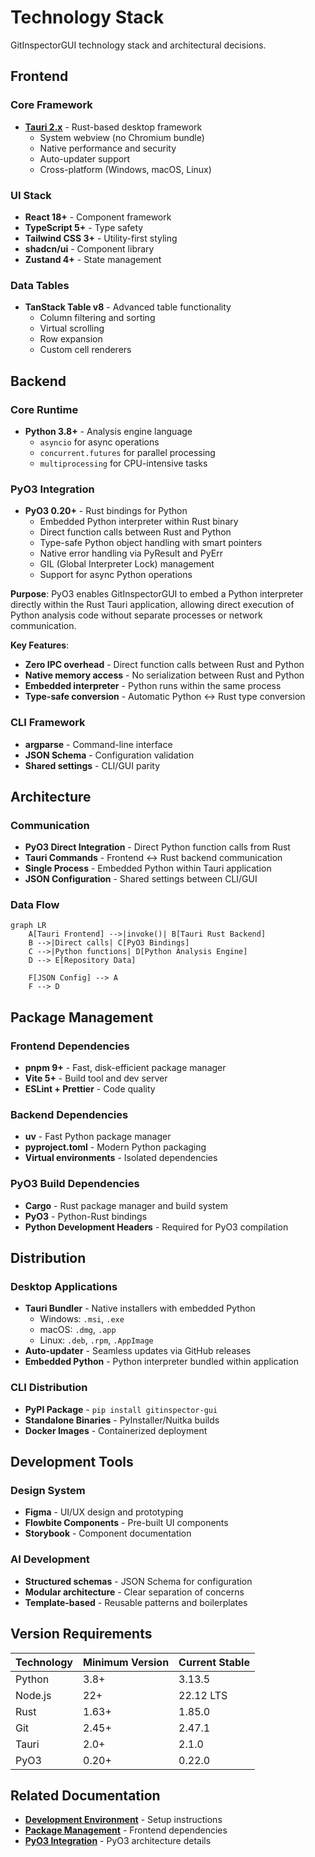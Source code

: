 # Technology Stack

GitInspectorGUI technology stack and architectural decisions.

## Frontend

### Core Framework

-   **[Tauri 2.x](https://tauri.app/)** - Rust-based desktop framework
    -   System webview (no Chromium bundle)
    -   Native performance and security
    -   Auto-updater support
    -   Cross-platform (Windows, macOS, Linux)

### UI Stack

-   **React 18+** - Component framework
-   **TypeScript 5+** - Type safety
-   **Tailwind CSS 3+** - Utility-first styling
-   **shadcn/ui** - Component library
-   **Zustand 4+** - State management

### Data Tables

-   **TanStack Table v8** - Advanced table functionality
    -   Column filtering and sorting
    -   Virtual scrolling
    -   Row expansion
    -   Custom cell renderers

## Backend

### Core Runtime

-   **Python 3.8+** - Analysis engine language
    -   `asyncio` for async operations
    -   `concurrent.futures` for parallel processing
    -   `multiprocessing` for CPU-intensive tasks

### PyO3 Integration

-   **PyO3 0.20+** - Rust bindings for Python
    -   Embedded Python interpreter within Rust binary
    -   Direct function calls between Rust and Python
    -   Type-safe Python object handling with smart pointers
    -   Native error handling via PyResult<T> and PyErr
    -   GIL (Global Interpreter Lock) management
    -   Support for async Python operations

**Purpose**: PyO3 enables GitInspectorGUI to embed a Python interpreter directly within the Rust Tauri application, allowing direct execution of Python analysis code without separate processes or network communication.

**Key Features**:

-   **Zero IPC overhead** - Direct function calls between Rust and Python
-   **Native memory access** - No serialization between Rust and Python
-   **Embedded interpreter** - Python runs within the same process
-   **Type-safe conversion** - Automatic Python ↔ Rust type conversion

### CLI Framework

-   **argparse** - Command-line interface
-   **JSON Schema** - Configuration validation
-   **Shared settings** - CLI/GUI parity

## Architecture

### Communication

-   **PyO3 Direct Integration** - Direct Python function calls from Rust
-   **Tauri Commands** - Frontend ↔ Rust backend communication
-   **Single Process** - Embedded Python within Tauri application
-   **JSON Configuration** - Shared settings between CLI/GUI

### Data Flow

```mermaid
graph LR
    A[Tauri Frontend] -->|invoke()| B[Tauri Rust Backend]
    B -->|Direct calls| C[PyO3 Bindings]
    C -->|Python functions| D[Python Analysis Engine]
    D --> E[Repository Data]

    F[JSON Config] --> A
    F --> D
```

## Package Management

### Frontend Dependencies

-   **pnpm 9+** - Fast, disk-efficient package manager
-   **Vite 5+** - Build tool and dev server
-   **ESLint + Prettier** - Code quality

### Backend Dependencies

-   **uv** - Fast Python package manager
-   **pyproject.toml** - Modern Python packaging
-   **Virtual environments** - Isolated dependencies

### PyO3 Build Dependencies

-   **Cargo** - Rust package manager and build system
-   **PyO3** - Python-Rust bindings
-   **Python Development Headers** - Required for PyO3 compilation

## Distribution

### Desktop Applications

-   **Tauri Bundler** - Native installers with embedded Python
    -   Windows: `.msi`, `.exe`
    -   macOS: `.dmg`, `.app`
    -   Linux: `.deb`, `.rpm`, `.AppImage`
-   **Auto-updater** - Seamless updates via GitHub releases
-   **Embedded Python** - Python interpreter bundled within application

### CLI Distribution

-   **PyPI Package** - `pip install gitinspector-gui`
-   **Standalone Binaries** - PyInstaller/Nuitka builds
-   **Docker Images** - Containerized deployment

## Development Tools

### Design System

-   **Figma** - UI/UX design and prototyping
-   **Flowbite Components** - Pre-built UI components
-   **Storybook** - Component documentation

### AI Development

-   **Structured schemas** - JSON Schema for configuration
-   **Modular architecture** - Clear separation of concerns
-   **Template-based** - Reusable patterns and boilerplates

## Version Requirements

| Technology | Minimum Version | Current Stable |
| ---------- | --------------- | -------------- |
| Python     | 3.8+            | 3.13.5         |
| Node.js    | 22+             | 22.12 LTS      |
| Rust       | 1.63+           | 1.85.0         |
| Git        | 2.45+           | 2.47.1         |
| Tauri      | 2.0+            | 2.1.0          |
| PyO3       | 0.20+           | 0.22.0         |

## Related Documentation

-   **[Development Environment](../development/environment-setup.md)** - Setup instructions
-   **[Package Management](../development/package-management-overview.md)** - Frontend dependencies
-   **[PyO3 Integration](../architecture/design-decisions.md)** - PyO3 architecture details
